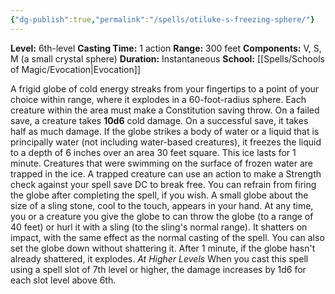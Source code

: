 ```yaml
---
{"dg-publish":true,"permalink":"/spells/otiluke-s-freezing-sphere/"}
---
```


**Level:** 6th-level
**Casting Time:** 1 action
**Range:** 300 feet
**Components:** V, S, M (a small crystal sphere)
**Duration:** Instantaneous
**School:** [[Spells/Schools of Magic/Evocation\|Evocation]]

A frigid globe of cold energy streaks from your fingertips to a point of your choice within range, where it explodes in a 60-foot-radius sphere. Each creature within the area must make a Constitution saving throw. On a failed save, a creature takes **10d6** cold damage. On a successful save, it takes half as much damage.
If the globe strikes a body of water or a liquid that is principally water (not including water-based creatures), it freezes the liquid to a depth of 6 inches over an area 30 feet square. This ice lasts for 1 minute. Creatures that were swimming on the surface of frozen water are trapped in the ice. A trapped creature can use an action to make a Strength check against your spell save DC to break free.
You can refrain from firing the globe after completing the spell, if you wish. A small globe about the size of a sling stone, cool to the touch, appears in your hand. At any time, you or a creature you give the globe to can throw the globe (to a range of 40 feet) or hurl it with a sling (to the sling's normal range). It shatters on impact, with the same effect as the normal casting of the spell. You can also set the globe down without shattering it. After 1 minute, if the globe hasn't already shattered, it explodes.
_At Higher Levels_
When you cast this spell using a spell slot of 7th level or higher, the damage increases by 1d6 for each slot level above 6th.
